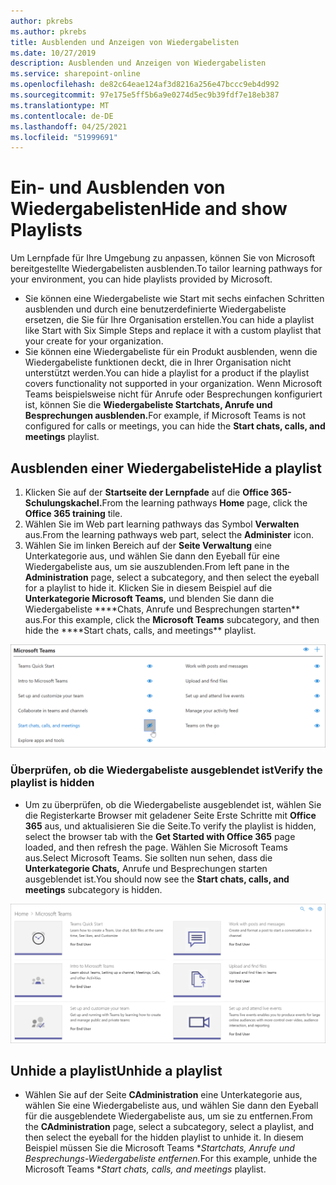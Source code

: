```yaml
---
author: pkrebs
ms.author: pkrebs
title: Ausblenden und Anzeigen von Wiedergabelisten
ms.date: 10/27/2019
description: Ausblenden und Anzeigen von Wiedergabelisten
ms.service: sharepoint-online
ms.openlocfilehash: de82c64eae124af3d8216a256e47bccc9eb4d992
ms.sourcegitcommit: 97e175e5ff5b6a9e0274d5ec9b39fdf7e18eb387
ms.translationtype: MT
ms.contentlocale: de-DE
ms.lasthandoff: 04/25/2021
ms.locfileid: "51999691"
---
```

# <a name="hide-and-show-playlists"></a><span data-ttu-id="0ba99-103">Ein- und Ausblenden von Wiedergabelisten</span><span class="sxs-lookup"><span data-stu-id="0ba99-103">Hide and show Playlists</span></span>

<span data-ttu-id="0ba99-104">Um Lernpfade für Ihre Umgebung zu anpassen, können Sie von Microsoft bereitgestellte Wiedergabelisten ausblenden.</span><span class="sxs-lookup"><span data-stu-id="0ba99-104">To tailor learning pathways for your environment, you can hide playlists provided by Microsoft.</span></span> 

- <span data-ttu-id="0ba99-105">Sie können eine Wiedergabeliste wie Start mit sechs einfachen Schritten ausblenden und durch eine benutzerdefinierte Wiedergabeliste ersetzen, die Sie für Ihre Organisation erstellen.</span><span class="sxs-lookup"><span data-stu-id="0ba99-105">You can hide a playlist like Start with Six Simple Steps and replace it with a custom playlist that your create for your organization.</span></span>
- <span data-ttu-id="0ba99-106">Sie können eine Wiedergabeliste für ein Produkt ausblenden, wenn die Wiedergabeliste funktionen deckt, die in Ihrer Organisation nicht unterstützt werden.</span><span class="sxs-lookup"><span data-stu-id="0ba99-106">You can hide a playlist for a product if the playlist covers functionality not supported in your organization.</span></span> <span data-ttu-id="0ba99-107">Wenn Microsoft Teams beispielsweise nicht für Anrufe oder Besprechungen konfiguriert ist, können Sie die **Wiedergabeliste Startchats, Anrufe und Besprechungen ausblenden.**</span><span class="sxs-lookup"><span data-stu-id="0ba99-107">For example, if Microsoft Teams is not configured for calls or meetings, you can hide the **Start chats, calls, and meetings** playlist.</span></span> 

## <a name="hide-a-playlist"></a><span data-ttu-id="0ba99-108">Ausblenden einer Wiedergabeliste</span><span class="sxs-lookup"><span data-stu-id="0ba99-108">Hide a playlist</span></span>

1. <span data-ttu-id="0ba99-109">Klicken Sie auf der **Startseite der Lernpfade** auf die **Office 365-Schulungskachel.**</span><span class="sxs-lookup"><span data-stu-id="0ba99-109">From the learning pathways **Home** page, click the **Office 365 training** tile.</span></span>
2. <span data-ttu-id="0ba99-110">Wählen Sie im Web part learning pathways das Symbol **Verwalten** aus.</span><span class="sxs-lookup"><span data-stu-id="0ba99-110">From the learning pathways web part, select the **Administer** icon.</span></span> 
3. <span data-ttu-id="0ba99-111">Wählen Sie im linken Bereich auf der **Seite Verwaltung** eine Unterkategorie aus, und wählen Sie dann den Eyeball für eine Wiedergabeliste aus, um sie auszublenden.</span><span class="sxs-lookup"><span data-stu-id="0ba99-111">From left pane in the **Administration** page, select a subcategory, and then select the eyeball for a playlist to hide it.</span></span> <span data-ttu-id="0ba99-112">Klicken Sie in diesem Beispiel auf die **Unterkategorie Microsoft Teams,** und blenden Sie dann die Wiedergabeliste \*\*\*\*Chats, Anrufe und Besprechungen starten\*\* aus.</span><span class="sxs-lookup"><span data-stu-id="0ba99-112">For this example, click the **Microsoft Teams** subcategory, and then hide the \*\*\*\*Start chats, calls, and meetings\*\* playlist.</span></span>  

![cg-hideplaylist.png](media/cg-hideplaylist.png)

### <a name="verify-the-playlist-is-hidden"></a><span data-ttu-id="0ba99-114">Überprüfen, ob die Wiedergabeliste ausgeblendet ist</span><span class="sxs-lookup"><span data-stu-id="0ba99-114">Verify the playlist is hidden</span></span>
- <span data-ttu-id="0ba99-115">Um zu überprüfen, ob die Wiedergabeliste ausgeblendet ist, wählen Sie die Registerkarte Browser mit geladener Seite Erste Schritte mit **Office 365** aus, und aktualisieren Sie die Seite.</span><span class="sxs-lookup"><span data-stu-id="0ba99-115">To verify the playlist is hidden, select the browser tab with the **Get Started with Office 365** page loaded, and then refresh the page.</span></span> <span data-ttu-id="0ba99-116">Wählen Sie Microsoft Teams aus.</span><span class="sxs-lookup"><span data-stu-id="0ba99-116">Select Microsoft Teams.</span></span> <span data-ttu-id="0ba99-117">Sie sollten nun sehen, dass die **Unterkategorie Chats,** Anrufe und Besprechungen starten ausgeblendet ist.</span><span class="sxs-lookup"><span data-stu-id="0ba99-117">You should now see the **Start chats, calls, and meetings** subcategory is hidden.</span></span> 

![cg-hideplaylistrefresh.png](media/cg-hideplaylistrefresh.png)

## <a name="unhide-a-playlist"></a><span data-ttu-id="0ba99-119">Unhide a playlist</span><span class="sxs-lookup"><span data-stu-id="0ba99-119">Unhide a playlist</span></span>

- <span data-ttu-id="0ba99-120">Wählen Sie auf der Seite **CAdministration** eine Unterkategorie aus, wählen Sie eine Wiedergabeliste aus, und wählen Sie dann den Eyeball für die ausgeblendete Wiedergabeliste aus, um sie zu entfernen.</span><span class="sxs-lookup"><span data-stu-id="0ba99-120">From the **CAdministration** page, select a subcategory, select a playlist, and then select the eyeball for the hidden playlist to unhide it.</span></span> <span data-ttu-id="0ba99-121">In diesem Beispiel müssen Sie die Microsoft Teams \**_Startchats, Anrufe und Besprechungs-Wiedergabeliste entfernen._*</span><span class="sxs-lookup"><span data-stu-id="0ba99-121">For this example, unhide the Microsoft Teams \**_Start chats, calls, and meetings_* playlist.</span></span>   

